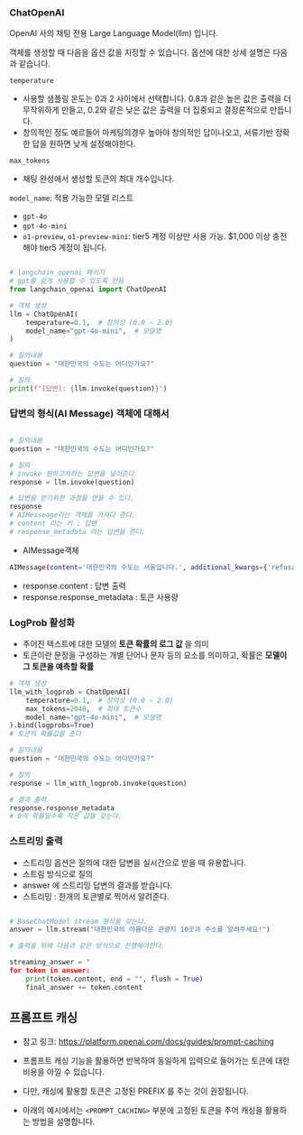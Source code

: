 ### ChatOpenAI

OpenAI 사의 채팅 전용 Large Language Model(llm) 입니다.

객체를 생성할 때 다음을 옵션 값을 지정할 수 있습니다. 옵션에 대한 상세 설명은 다음과 같습니다.

`temperature`

- 사용할 샘플링 온도는 0과 2 사이에서 선택합니다. 0.8과 같은 높은 값은 출력을 더 무작위하게 만들고, 0.2와 같은 낮은 값은 출력을 더 집중되고 결정론적으로 만듭니다.
- 창의적인 정도 예르들어 마케팅의경우 높아야 창의적인 답이나오고, 서류기반 정확한 답을 원하면 낮게 설정해야한다.

`max_tokens`

- 채팅 완성에서 생성할 토큰의 최대 개수입니다.

`model_name`: 적용 가능한 모델 리스트

- `gpt-4o`
- `gpt-4o-mini`
- `o1-preview`, `o1-preview-mini`: tier5 계정 이상만 사용 가능. $1,000 이상 충전해야 tier5 계정이 됩니다.

```python

# langchain_openai 패키지
# gpt를 쉽게 사용할 수 있도록 만듬
from langchain_openai import ChatOpenAI

# 객체 생성
llm = ChatOpenAI(
    temperature=0.1,  # 창의성 (0.0 ~ 2.0)
    model_name="gpt-4o-mini",  # 모델명
)

# 질의내용
question = "대한민국의 수도는 어디인가요?"

# 질의
print(f"[답변]: {llm.invoke(question)}")

```
### 답변의 형식(AI Message) 객체에 대해서

```python

# 질의내용
question = "대한민국의 수도는 어디인가요?"

# 질의
# invoke 원하고자하는 답변을 넣어준다
response = llm.invoke(question)

# 답변을 얻기위한 과정을 얻을 수 있다.
response
# AIMesseage라는 객체를 가져다 준다.
# content 라는 키 : 답변
# response_metadata 라는 답변을 준다.

```
- AIMessage객체

```bash
AIMessage(content='대한민국의 수도는 서울입니다.', additional_kwargs={'refusal': None}, response_metadata={'token_usage': {'completion_tokens': 8, 'prompt_tokens': 16, 'total_tokens': 24, 'completion_tokens_details': {'accepted_prediction_tokens': 0, 'audio_tokens': 0, 'reasoning_tokens': 0, 'rejected_prediction_tokens': 0}, 'prompt_tokens_details': {'audio_tokens': 0, 'cached_tokens': 0}}, 'model_name': 'gpt-4o-mini-2024-07-18', 'system_fingerprint': 'fp_3de1288069', 'finish_reason': 'stop', 'logprobs': None}, id='run-0855d18f-9dcc-49c2-bfce-e41eb2cbb488-0', usage_metadata={'input_tokens': 16, 'output_tokens': 8, 'total_tokens': 24, 'input_token_details': {'audio': 0, 'cache_read': 0}, 'output_token_details': {'audio': 0, 'reasoning': 0}})
```

- response.content : 답변 출력
- response.response_metadata : 토큰 사용량


### LogProb 활성화

- 주어진 텍스트에 대한 모델의 **토큰 확률의 로그 값** 을 의미
- 토큰이란 문장을 구성하는 개별 단어나 문자 등의 요소를 의미하고, 확률은 **모델이 그 토큰을 예측할 확률**


```python
# 객체 생성
llm_with_logprob = ChatOpenAI(
    temperature=0.1,  # 창의성 (0.0 ~ 2.0)
    max_tokens=2048,  # 최대 토큰수
    model_name="gpt-4o-mini",  # 모델명
).bind(logprobs=True)
# 토큰의 확률값을 준다

# 질의내용
question = "대한민국의 수도는 어디인가요?"

# 질의
response = llm_with_logprob.invoke(question)

# 결과 출력
response.response_metadata
# 0의 확률일수록 작은 값을 갖는다.
```

### 스트리밍 출력

- 스트리밍 옵션은 질의에 대한 답변을 실시간으로 받을 때 유용합니다.
- 스트림 방식으로 질의
- answer 에 스트리밍 답변의 결과를 받습니다.
- 스트리밍 : 한개의 토큰별로 찍어서 알려준다.

```python

# BaseChatModel stream 형식을 갖는다.
answer = llm.stream("대한민국의 아름다운 관광지 10곳과 주소를 알려주세요!")

# 출력을 위해 다음과 같은 방식으로 진행해야한다.

streaming_answer = "
for token in answer:
    print(token.content, end = "", flush = True)
    final_answer += token.content

```


## 프롬프트 캐싱

- 참고 링크: https://platform.openai.com/docs/guides/prompt-caching

- 프롬프트 캐싱 기능을 활용하면 반복하여 동일하게 입력으로 들어가는 토큰에 대한 비용을 아낄 수 있습니다.

- 다만, 캐싱에 활용할 토큰은 고정된 PREFIX 를 주는 것이 권장됩니다.

- 아래의 예시에서는 `<PROMPT_CACHING>` 부분에 고정된 토큰을 주어 캐싱을 활용하는 방법을 설명합니다.
